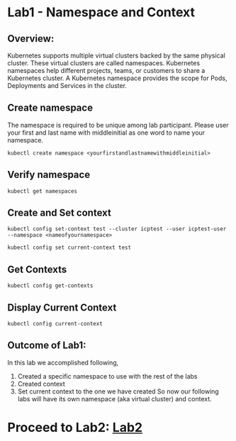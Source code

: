 # Lab1 - Namespace and Context

<!--
## Pre-req: you have a Kubernetes cluster created. Also, make sure you are in the Lab1 directory.
-->

## Overview:
Kubernetes supports multiple virtual clusters backed by the same physical cluster.
These virtual clusters are called namespaces.
Kubernetes namespaces help different projects, teams, or customers to share a Kubernetes cluster.
A Kubernetes namespace provides the scope for Pods, Deployments and Services in the cluster.

## Create namespace
The namespace is required to be unique among lab participant. Please user your
first and last name with middleinitial as one word to name your namespace.

`kubectl create namespace <yourfirstandlastnamewithmiddleinitial>`

## Verify namespace

`kubectl get namespaces`

## Create and Set context

`kubectl config set-context test --cluster icptest --user icptest-user --namespace <nameofyournamespace>`

`kubectl config set current-context test`

## Get Contexts

`kubectl config get-contexts`

## Display Current Context

`kubectl config current-context`



## Outcome of Lab1:
In this lab we accomplished following,
1. Created a specific namespace to use with the rest of the labs
2. Created context
3. Set current context to the one we have created
So now our following labs will have its own namespace (aka virtual cluster) and context.

# Proceed to Lab2: [Lab2](../Lab2/README.md)
